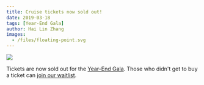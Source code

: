 ```yaml
---
title: Cruise tickets now sold out!
date: 2019-03-18
tags: [Year-End Gala]
author: Hai Lin Zhang
images:
  - /files/floating-point.svg
---
```


![](/files/floating-point.svg)

Tickets are now sold out for the [Year-End Gala](/events/2019/04/06/year-end-cruise/). Those who didn't get to buy a ticket can [join our waitlist](https://docs.google.com/forms/d/e/1FAIpQLScFUMNigF3WL7gIRh8hsh3p4fr37J5DCnCOl-lyWyJyOgDCsA/viewform).
